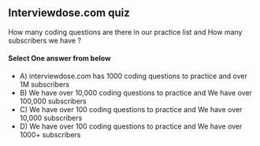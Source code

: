 <!-- Answer = ef19be35cbb9651c851f2ebb4cdabfaf -->
## Interviewdose.com quiz
How many coding questions are there in our practice list and How many subscribers we have ?

#### Select One answer from below
- A) interviewdose.com has 1000 coding questions to practice and over 1M subscribers
- B) We have over 10,000 coding questions to practice and We have over 100,000 subscribers
- C) We have over 100 coding questions to practice and We have over 10,000 subscribers
- D) We have over 100 coding questions to practice and We have over 1000+ subscribers
